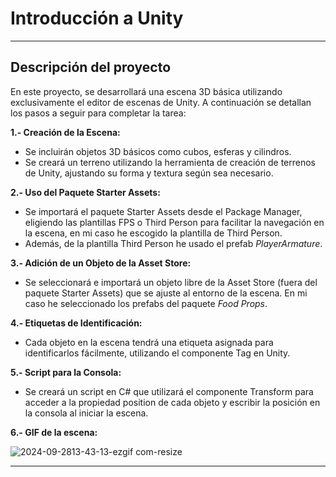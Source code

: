 # Introducción a Unity
---
## Descripción del proyecto
En este proyecto, se desarrollará una escena 3D básica utilizando exclusivamente el editor de escenas de Unity. A continuación se detallan los pasos a seguir para completar la tarea:

**1.- Creación de la Escena:**

- Se incluirán objetos 3D básicos como cubos, esferas y cilindros.
- Se creará un terreno utilizando la herramienta de creación de terrenos de Unity, ajustando su forma y textura según sea necesario.
  
**2.- Uso del Paquete Starter Assets:**

- Se importará el paquete Starter Assets desde el Package Manager, eligiendo las plantillas FPS o Third Person para facilitar la navegación en la escena, en mi caso he escogido la plantilla de Third Person.
- Además, de la plantilla Third Person he usado el prefab *PlayerArmature*.
   
**3.- Adición de un Objeto de la Asset Store:**

- Se seleccionará e importará un objeto libre de la Asset Store (fuera del paquete Starter Assets) que se ajuste al entorno de la escena. En mi caso he seleccionado los prefabs del paquete *Food Props*.

**4.- Etiquetas de Identificación:**

- Cada objeto en la escena tendrá una etiqueta asignada para identificarlos fácilmente, utilizando el componente Tag en Unity.
  
**5.- Script para la Consola:**

- Se creará un script en C# que utilizará el componente Transform para acceder a la propiedad position de cada objeto y escribir la posición en la consola al iniciar la escena.

**6.- GIF de la escena:**

![2024-09-2813-43-13-ezgif com-resize](https://github.com/user-attachments/assets/d4f6b53a-21f4-4c1e-a58c-a73d6ced66ff)

---
